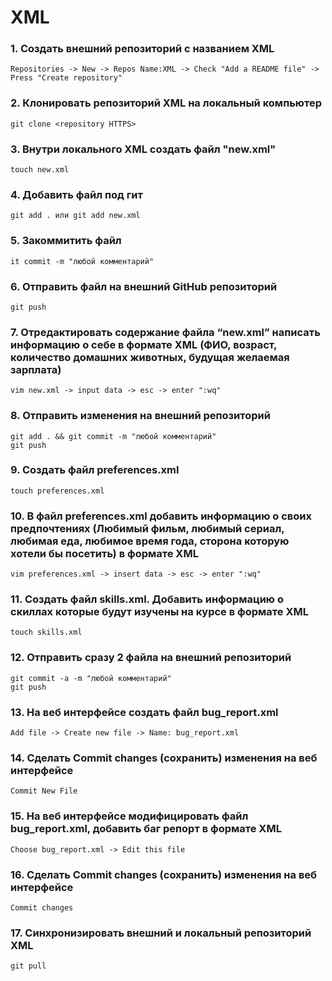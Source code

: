 # XML

###  1. Создать внешний репозиторий c названием XML

    Repositories -> New -> Repos Name:XML -> Check "Add a README file" -> Press "Create repository"
   
###  2. Клонировать репозиторий XML на локальный компьютер

    git clone <repository HTTPS>
    
###  3. Внутри локального XML создать файл "new.xml"

    touch new.xml
    
### 4. Добавить файл под гит

    git add . или git add new.xml
    
### 5. Закоммитить файл

    it commit -m "любой комментарий"
    
### 6. Отправить файл на внешний GitHub репозиторий

    git push
    
### 7. Отредактировать содержание файла “new.xml” написать информацию о себе в формате XML (ФИО, возраст, количество домашних животных, будущая желаемая зарплата)

    vim new.xml -> input data -> esc -> enter ":wq"
    
### 8. Отправить изменения на внешний репозиторий

    git add . && git commit -m "любой комментарий"
    git push
    
### 9. Создать файл preferences.xml

    touch preferences.xml
    
### 10. В файл preferences.xml добавить информацию о своих предпочтениях (Любимый фильм, любимый сериал, любимая еда, любимое время года, сторона которую хотели бы посетить) в формате XML

    vim preferences.xml -> insert data -> esc -> enter ":wq"
    
### 11. Создать файл skills.xml. Добавить информацию о скиллах которые будут изучены на курсе в формате XML

    touch skills.xml
    
### 12. Отправить сразу 2 файла на внешний репозиторий

    git commit -a -m "любой комментарий"  
    git push
    
### 13. На веб интерфейсе создать файл bug_report.xml

    Add file -> Create new file -> Name: bug_report.xml
    
### 14. Сделать Commit changes (сохранить) изменения на веб интерфейсе

    Commit New File
    
### 15. На веб интерфейсе модифицировать файл bug_report.xml, добавить баг репорт в формате XML

    Choose bug_report.xml -> Edit this file
    
### 16. Сделать Commit changes (сохранить) изменения на веб интерфейсе

    Commit changes
    
### 17. Синхронизировать внешний и локальный репозиторий XML

    git pull
   
